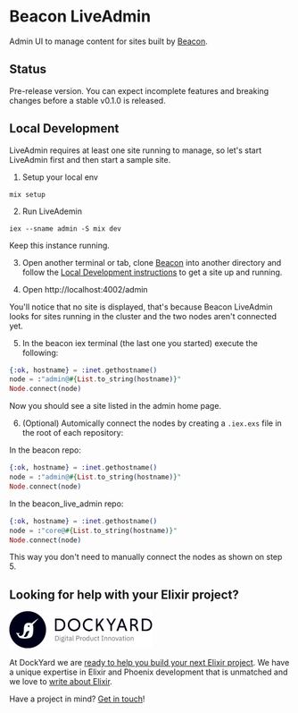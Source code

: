 # Beacon LiveAdmin

Admin UI to manage content for sites built by [Beacon](https://github.com/BeaconCMS/beacon).

## Status

Pre-release version. You can expect incomplete features and breaking changes before a stable v0.1.0 is released.

## Local Development

LiveAdmin requires at least one site running to manage, so let's start LiveAdmin first and then start a sample site.

1. Setup your local env

```shell
mix setup
```

2. Run LiveAdemin

```shell
iex --sname admin -S mix dev
```

Keep this instance running.

3. Open another terminal or tab, clone [Beacon](https://github.com/BeaconCMS/beacon) into another directory and follow the [Local Development instructions](https://github.com/BeaconCMS/beacon#local-development) to get a site up and running.

4. Open http://localhost:4002/admin

You'll notice that no site is displayed, that's because Beacon LiveAdmin looks for sites running in the cluster and the two nodes aren't connected yet.

5. In the beacon iex terminal (the last one you started) execute the following:

```elixir
{:ok, hostname} = :inet.gethostname()
node = :"admin@#{List.to_string(hostname)}"
Node.connect(node)
```

Now you should see a site listed in the admin home page.

6. (Optional) Automically connect the nodes by creating a `.iex.exs` file in the root of each repository:

In the beacon repo:

```elixir
{:ok, hostname} = :inet.gethostname()
node = :"admin@#{List.to_string(hostname)}"
Node.connect(node)
```

In the beacon_live_admin repo:

```elixir
{:ok, hostname} = :inet.gethostname()
node = :"core@#{List.to_string(hostname)}"
Node.connect(node)
```

This way you don't need to manually connect the nodes as shown on step 5.

## Looking for help with your Elixir project?

<img src="assets/images/dockyard_logo.png" width="256" alt="DockYard logo">

At DockYard we are [ready to help you build your next Elixir project](https://dockyard.com/phoenix-consulting).
We have a unique expertise in Elixir and Phoenix development that is unmatched and we love to [write about Elixir](https://dockyard.com/blog/categories/elixir).

Have a project in mind? [Get in touch](https://dockyard.com/contact/hire-us)!
